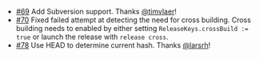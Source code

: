 * [#69](https://github.com/sbt/sbt-release/pull/69) Add Subversion support. Thanks [@timvlaer](https://github.com/timvlaer)!
* [#70](https://github.com/sbt/sbt-release/issues/70) Fixed failed attempt at detecting the need for cross building. Cross building needs to enabled by either setting `ReleaseKeys.crossBuild := true` or launch the release with `release cross`.
* [#78](https://github.com/sbt/sbt-release/pull/70) Use HEAD to determine current hash. Thanks [@larsrh](https://github.com/larsrh)!
